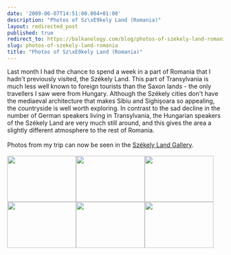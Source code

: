 ```yaml
---
date: '2009-06-07T14:51:00.004+01:00'
description: "Photos of Sz\xE9kely Land (Romania)"
layout: redirected_post
published: true
redirect_to: https://balkanology.com/blog/photos-of-szekely-land-romania/
slug: photos-of-szekely-land-romania
title: "Photos of Sz\xE9kely Land (Romania)"
---
```


Last month I had the chance to spend a week in a part of Romania that I hadn't previously visited, the Székely Land. This part of Transylvania is much less well known to foreign tourists than the Saxon lands - the only travellers I saw were from Hungary. Although the Székely cities don't have the mediaeval architecture that makes Sibiu and Sighi&#x15f;oara so appealing, the countryside is well worth exploring. In contrast to the sad decline in the number of German speakers living in Transylvania, the Hungarian speakers of the Székely Land are very much still around, and this gives the area a slightly different atmosphere to the rest of Romania.<br /><br />Photos from my trip can now be seen in the <a href="http://www.pbase.com/alangrant/romania_7">Székely Land Gallery</a>.<br /><br /><a href="http://www.pbase.com/alangrant/image/113438493"><img alt="" border="0" src="http://www.pbase.com/alangrant/image/113438493/small.jpg" style="cursor: pointer; cursor: hand; width: 160px; height: 107px;" /></a><a href="http://www.pbase.com/alangrant/image/113438440"><img alt="" border="0" src="http://www.pbase.com/alangrant/image/113438440/small.jpg" style="cursor: pointer; cursor: hand; width: 160px; height: 107px;" /></a><a href="http://www.pbase.com/alangrant/image/113438490"><img alt="" border="0" src="http://www.pbase.com/alangrant/image/113438490/small.jpg" style="cursor: pointer; cursor: hand; width: 160px; height: 107px;" /></a><a href="http://www.pbase.com/alangrant/image/113438469"><img alt="" border="0" src="http://www.pbase.com/alangrant/image/113438469/small.jpg" style="cursor: pointer; cursor: hand; width: 160px; height: 107px;" /></a><a href="http://www.pbase.com/alangrant/image/113438494"><img alt="" border="0" src="http://www.pbase.com/alangrant/image/113438494/small.jpg" style="cursor: pointer; cursor: hand; width: 160px; height: 107px;" /></a><a href="http://www.pbase.com/alangrant/image/113438502"><img alt="" border="0" src="http://www.pbase.com/alangrant/image/113438502/small.jpg" style="cursor: pointer; cursor: hand; width: 160px; height: 107px;" /></a>